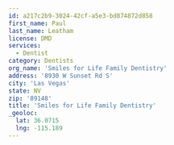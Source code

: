 ```yaml
---
id: a217c2b9-3024-42cf-a5e3-bd874872d858
first_name: Paul
last_name: Leatham
license: DMD
services:
  - Dentist
category: Dentists
org_name: 'Smiles for Life Family Dentistry'
address: '8930 W Sunset Rd S'
city: 'Las Vegas'
state: NV
zip: '89148'
title: 'Smiles for Life Family Dentistry'
_geoloc:
  lat: 36.0715
  lng: -115.189
---
```

